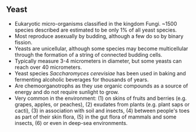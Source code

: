 Yeast
-----

* Eukaryotic micro-organisms classified in the kingdom Fungi. ~1500 species described are estimated to be only 1% of all yeast species.
* Most reproduce asexually by budding, although a few do so by binary fission.
* Yeasts are unicellular, although some species may become multicellular through the formation of a string of connected budding cells.
* Typically measure 3-4 micrometers in diameter, but some yeasts can reach over 40 micrometers.
* Yeast species _Saccharomyces cerevisiae_ has been used in baking and fermenting alcoholic beverages for thousands of years.
* Are chemoorganotrophs as they use organic compounds as a source of energy and do not require sunlight to grow.
* Very common in the environment: (1) on skins of fruits and berries (e.g. grapes, apples, or peaches), (2) exudates from plants (e.g. plant saps or cacti), (3) in association with soil and insects, (4) between people's toes as part of their skin flora, (5) in the gut flora of mammals and some insects, (6) or even in deep-sea environments.
